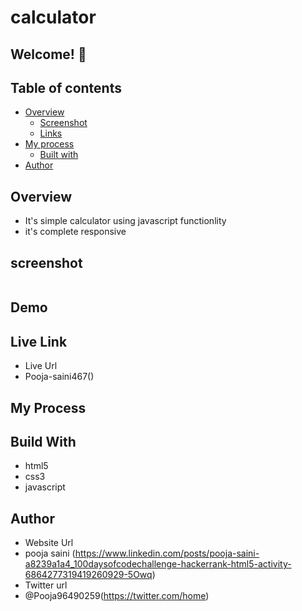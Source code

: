 # calculator

## Welcome! 👋

## Table of contents

- [Overview](#overview)
  - [Screenshot](#screenshot)
  - [Links](#links)
- [My process](#my-process)
  - [Built with](#built-with)
- [Author](#author)

## Overview
- It's simple calculator using javascript functionlity
- it's complete responsive 

## screenshot
<img src="">

## Demo

 


## Live Link
- Live Url
- Pooja-saini467()


## My Process
## Build With
- html5
- css3
- javascript

## Author
- Website Url
- pooja saini (https://www.linkedin.com/posts/pooja-saini-a8239a1a4_100daysofcodechallenge-hackerrank-html5-activity-6864277319419260929-5Owq)
- Twitter url
- @Pooja96490259(https://twitter.com/home)
